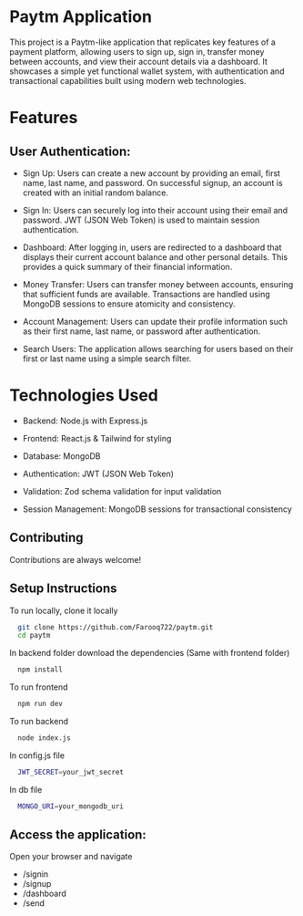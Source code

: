 
# Paytm Application

This project is a Paytm-like application that replicates key features of a payment platform, allowing users to sign up, sign in, transfer money between accounts, and view their account details via a dashboard. It showcases a simple yet functional wallet system, with authentication and transactional capabilities built using modern web technologies.

# Features

## User Authentication:

- Sign Up: Users can create a new account by providing an email, first name, last name, and password. On successful signup, an account is created with an initial random balance.

- Sign In: Users can securely log into their account using their email and password. JWT (JSON Web Token) is used to maintain session authentication.

- Dashboard: After logging in, users are redirected to a dashboard that displays their current account balance and other personal details. This provides a quick summary of their financial information.

- Money Transfer: Users can transfer money between accounts, ensuring that sufficient funds are available. Transactions are handled using MongoDB sessions to ensure atomicity and consistency.

- Account Management: Users can update their profile information such as their first name, last name, or password after authentication.

- Search Users: The application allows searching for users based on their first or last name using a simple search filter.

# Technologies Used
- Backend: Node.js with Express.js

- Frontend: React.js & Tailwind for styling

- Database: MongoDB

- Authentication: JWT (JSON Web Token)

- Validation: Zod schema validation for input validation

- Session Management: MongoDB sessions for transactional consistency



## Contributing

Contributions are always welcome!



## Setup Instructions
To run locally, clone it locally
```bash
  git clone https://github.com/Farooq722/paytm.git
  cd paytm
```
In backend folder download the dependencies (Same with frontend folder)
```bash
  npm install
```
To run frontend 
```bash
  npm run dev
```
To run backend
```bash
  node index.js
```
In config.js file 
```bash
  JWT_SECRET=your_jwt_secret
```
In db file
```bash
  MONGO_URI=your_mongodb_uri
```
## Access the application: 
Open your browser and navigate 
- /signin
- /signup
- /dashboard
- /send


